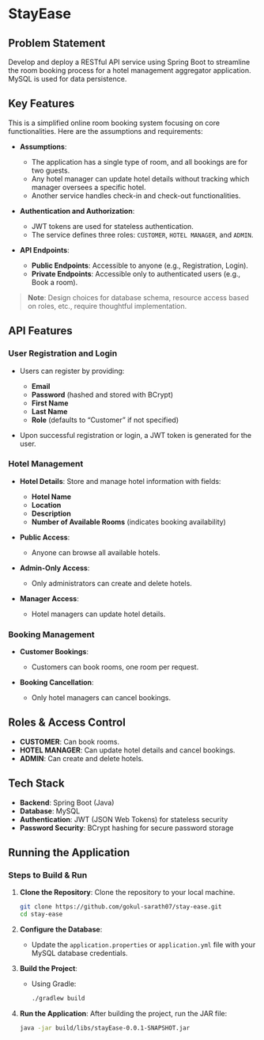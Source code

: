 # StayEase

## Problem Statement
Develop and deploy a RESTful API service using Spring Boot to streamline the room booking process for a hotel management aggregator application. MySQL is used for data persistence.

## Key Features
This is a simplified online room booking system focusing on core functionalities. Here are the assumptions and requirements:

- **Assumptions**:
    - The application has a single type of room, and all bookings are for two guests.
    - Any hotel manager can update hotel details without tracking which manager oversees a specific hotel.
    - Another service handles check-in and check-out functionalities.

- **Authentication and Authorization**:
    - JWT tokens are used for stateless authentication.
    - The service defines three roles: `CUSTOMER`, `HOTEL MANAGER`, and `ADMIN`.

- **API Endpoints**:
    - **Public Endpoints**: Accessible to anyone (e.g., Registration, Login).
    - **Private Endpoints**: Accessible only to authenticated users (e.g., Book a room).

> **Note**: Design choices for database schema, resource access based on roles, etc., require thoughtful implementation.

## API Features

### User Registration and Login
- Users can register by providing:
    - **Email**
    - **Password** (hashed and stored with BCrypt)
    - **First Name**
    - **Last Name**
    - **Role** (defaults to “Customer” if not specified)

- Upon successful registration or login, a JWT token is generated for the user.

### Hotel Management
- **Hotel Details**: Store and manage hotel information with fields:
    - **Hotel Name**
    - **Location**
    - **Description**
    - **Number of Available Rooms** (indicates booking availability)

- **Public Access**:
    - Anyone can browse all available hotels.

- **Admin-Only Access**:
    - Only administrators can create and delete hotels.

- **Manager Access**:
    - Hotel managers can update hotel details.

### Booking Management
- **Customer Bookings**:
    - Customers can book rooms, one room per request.

- **Booking Cancellation**:
    - Only hotel managers can cancel bookings.

## Roles & Access Control
- **CUSTOMER**: Can book rooms.
- **HOTEL MANAGER**: Can update hotel details and cancel bookings.
- **ADMIN**: Can create and delete hotels.

## Tech Stack
- **Backend**: Spring Boot (Java)
- **Database**: MySQL
- **Authentication**: JWT (JSON Web Tokens) for stateless security
- **Password Security**: BCrypt hashing for secure password storage

## Running the Application

### Steps to Build & Run

1. **Clone the Repository**: Clone the repository to your local machine.
    ```bash
    git clone https://github.com/gokul-sarath07/stay-ease.git
    cd stay-ease
    ```

2. **Configure the Database**:
    - Update the `application.properties` or `application.yml` file with your MySQL database credentials.

3. **Build the Project**:
    - Using Gradle:
      ```bash
      ./gradlew build
      ```

4. **Run the Application**:
   After building the project, run the JAR file:
   ```bash
   java -jar build/libs/stayEase-0.0.1-SNAPSHOT.jar

